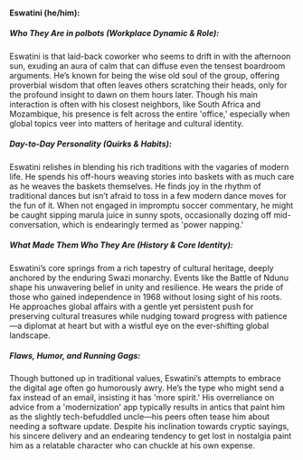 #### Eswatini (he/him):  

##### Who They Are in *polbots* (Workplace Dynamic & Role):  
Eswatini is that laid-back coworker who seems to drift in with the afternoon sun, exuding an aura of calm that can diffuse even the tensest boardroom arguments. He’s known for being the wise old soul of the group, offering proverbial wisdom that often leaves others scratching their heads, only for the profound insight to dawn on them hours later. Though his main interaction is often with his closest neighbors, like South Africa and Mozambique, his presence is felt across the entire 'office,' especially when global topics veer into matters of heritage and cultural identity. 

##### Day-to-Day Personality (Quirks & Habits):  
Eswatini relishes in blending his rich traditions with the vagaries of modern life. He spends his off-hours weaving stories into baskets with as much care as he weaves the baskets themselves. He finds joy in the rhythm of traditional dances but isn’t afraid to toss in a few modern dance moves for the fun of it. When not engaged in impromptu soccer commentary, he might be caught sipping marula juice in sunny spots, occasionally dozing off mid-conversation, which is endearingly termed as 'power napping.'

##### What Made Them Who They Are (History & Core Identity):  
Eswatini’s core springs from a rich tapestry of cultural heritage, deeply anchored by the enduring Swazi monarchy. Events like the Battle of Ndunu shape his unwavering belief in unity and resilience. He wears the pride of those who gained independence in 1968 without losing sight of his roots. He approaches global affairs with a gentle yet persistent push for preserving cultural treasures while nudging toward progress with patience—a diplomat at heart but with a wistful eye on the ever-shifting global landscape.

##### Flaws, Humor, and Running Gags:  
Though buttoned up in traditional values, Eswatini’s attempts to embrace the digital age often go humorously awry. He’s the type who might send a fax instead of an email, insisting it has 'more spirit.' His overreliance on advice from a 'modernization' app typically results in antics that paint him as the slightly tech-befuddled uncle—his peers often tease him about needing a software update. Despite his inclination towards cryptic sayings, his sincere delivery and an endearing tendency to get lost in nostalgia paint him as a relatable character who can chuckle at his own expense.